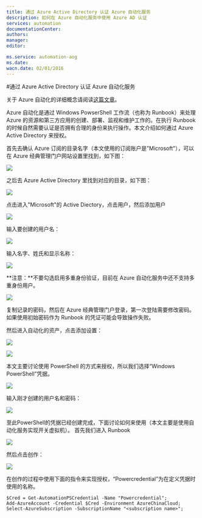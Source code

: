 ```yaml
---
title: 通过 Azure Active Directory 认证 Azure 自动化服务
description: 如何在 Azure 自动化服务中使用 Azure AD 认证
services: automation
documentationCenter: 
authors: 
manager: 
editor: 

ms.service: automation-aog
ms.date: 
wacn.date: 02/01/2016
---
```


#通过 Azure Active Directory 认证 Azure 自动化服务

关于 Azure 自动化的详细概念请阅读[这篇文章](https://www.azure.cn/home/features/automation/)。

Azure 自动化是通过 Windows PowserShell 工作流（也称为 Runbook）来处理 Azure 的资源和第三方应用的创建、部署、监视和维护工作的。在执行 Runbook 的时候自然需要认证是否拥有合理的身份来执行操作。本文介绍如何通过 Azure Active Directory 来授权。

首先去确认 Azure 订阅的目录名字（本文使用的订阅账户是"Microsoft"），可以在 Azure 经典管理门户网站设置里找到，如下图：

![](./media/aog-automation-connect-mooncake/get-directory.PNG)

之后去 Azure Active Directory 里找到对应的目录，如下图：

![](./media/aog-automation-connect-mooncake/find-active-directory.PNG)

点击进入"Microsoft"的 Active Diectory，点击用户，然后添加用户

![](./media/aog-automation-connect-mooncake/entry-user.PNG)

输入要创建的用户名：

![](./media/aog-automation-connect-mooncake/create-new-user.PNG)

输入名字、姓氏和显示名称：

![](./media/aog-automation-connect-mooncake/create-user2.PNG)

**注意：**不要勾选启用多重身份验证，目前在 Azure 自动化服务中还不支持多重身份用户。

![](./media/aog-automation-connect-mooncake/create-user3.PNG)

复制记录的密码，然后在 Azure 经典管理门户登录，第一次登陆需要修改密码。如果使用初始密码作为 Runbook 的凭证可能会导致操作失败。

然后进入自动化的资产，点击添加设置：

![](./media/aog-automation-connect-mooncake/entry-automation.PNG)

![](./media/aog-automation-connect-mooncake/add-config.PNG)

本文主要讨论使用 PowerShell 的方式来授权，所以我们选择“Windows PowerShell”凭据。

![](./media/aog-automation-connect-mooncake/define-config.PNG)

输入刚才创建的用户名和密码：

![](./media/aog-automation-connect-mooncake/input-user-information.PNG)

至此PowerShell的凭据已经创建完成，下面讨论如何来使用（本文主要是使用自动化服务实现开关虚拟机）。
首先我们进入 Runbook

![](./media/aog-automation-connect-mooncake/entry-runbook.PNG)

然后点击创作：

![](./media/aog-automation-connect-mooncake/edit-draft.PNG)

在创作的过程中使用下面的指令来实现授权，“Powercredential”为在定义凭据时使用的名称。

    $Cred = Get-AutomationPSCredential -Name "Powercredential"; 
    Add-AzureAccount -Credential $Cred -Environment AzureChinaCloud;
    Select-AzureSubscription -SubscriptionName "<subscription name>";  

